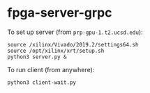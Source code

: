 # fpga-server-grpc

To set up server (from `prp-gpu-1.t2.ucsd.edu`):
```
source /xilinx/Vivado/2019.2/settings64.sh
source /opt/xilinx/xrt/setup.sh
python3 server.py &
```

To run client (from anywhere):
```
python3 client-wait.py
```